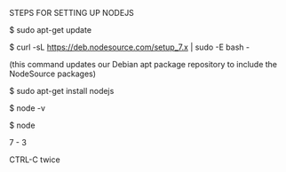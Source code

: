 STEPS FOR SETTING UP NODEJS

$ sudo apt-get update

$ curl -sL https://deb.nodesource.com/setup_7.x | sudo -E bash -

(this command updates our Debian apt package repository to include the NodeSource packages)

$ sudo apt-get install nodejs

$ node -v

$ node

>

7 - 3

CTRL-C twice
